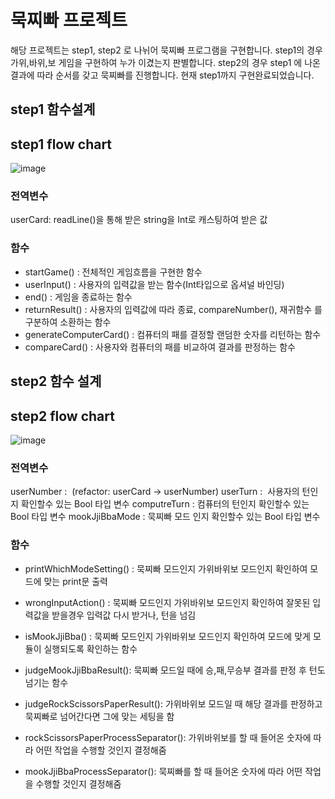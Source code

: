 # 묵찌빠 프로젝트 

해당 프로젝트는 step1, step2 로 나뉘어 묵찌빠 프로그램을 구현합니다.
step1의 경우 가위,바위,보 게임을 구현하여 누가 이겼는지 판별합니다.
step2의 경우 step1 에 나온 결과에 따라 순서를 갖고 묵찌빠를 진행합니다.
현재 step1까지 구현완료되었습니다.






## step1 함수설계


## step1 flow chart

![image](https://user-images.githubusercontent.com/73944268/120442105-3d07f180-c3c0-11eb-9af9-1b012249f26b.jpeg)


### 전역변수

userCard: readLine()을 통해 받은 string을 Int로 캐스팅하여 받은 값

### 함수

* startGame() : 전체적인 게임흐름을 구현한 함수
* userInput() : 사용자의 입력값을 받는 함수(Int타입으로 옵셔널 바인딩)
* end() : 게임을 종료하는 함수
* returnResult() : 사용자의 입력값에 따라 종료, compareNumber(), 재귀함수 를 구분하여 소환하는 함수
* generateComputerCard() : 컴퓨터의 패를 결정할 랜덤한 숫자를 리턴하는 함수
* compareCard() : 사용자와 컴퓨터의 패를 비교하여 결과를 판정하는 함수





## step2 함수 설계


## step2 flow chart

![image](https://user-images.githubusercontent.com/73944268/120785021-aece6f80-c567-11eb-9c23-2891f3abf7b2.jpeg)


### 전역변수  

userNumber :  (refactor: userCard -> userNumber)
userTurn :  사용자의 턴인지 확인할수 있는 Bool 타입 변수
computreTurn : 컴퓨터의 턴인지 확인할수 있는 Bool 타입 변수
mookJjiBbaMode : 묵찌빠 모드 인지 확인할수 있는 Bool 타입 변수

### 함수

* printWhichModeSetting() : 묵찌빠 모드인지 가위바위보 모드인지 확인하여 모드에 맞는 print문 출력

* wrongInputAction() : 묵찌빠 모드인지 가위바위보 모드인지 확인하여 잘못된 입력값을 받을경우 입력값 다시 받거나, 턴을 넘김

* isMookJjiBba() : 묵찌빠 모드인지 가위바위보 모드인지 확인하여 모드에 맞게 모듈이 실행되도록 확인하는 함수

* judgeMookJjiBbaResult(): 묵찌빠 모드일 때에 승,패,무승부 결과를 판정 후 턴도 넘기는 함수     

* judgeRockScissorsPaperResult(): 가위바위보 모드일 때 해당 결과를 판정하고 묵찌빠로 넘어간다면 그에 맞는 세팅을 함   

* rockScissorsPaperProcessSeparator(): 가위바위보를 할 때 들어온 숫자에 따라 어떤 작업을 수행할 것인지 결정해줌 

* mookJjiBbaProcessSeparator(): 묵찌빠를 할 때 들어온 숫자에 따라 어떤 작업을 수행할 것인지 결정해줌



